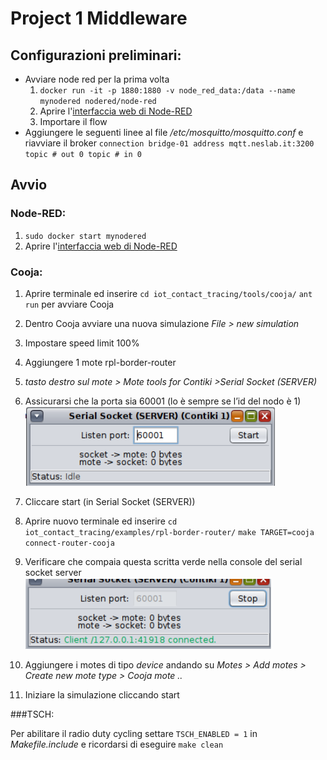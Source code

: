 Project 1 Middleware
============================

## Configurazioni preliminari:
- Avviare node red per la prima volta
    1. `docker run -it -p 1880:1880 -v node_red_data:/data --name mynodered nodered/node-red`
    2. Aprire l'[interfaccia web di Node-RED](http://127.0.0.1:1880/)
    3. Importare il flow
- Aggiungere le seguenti linee al file */etc/mosquitto/mosquitto.conf* e riavviare il broker
`
    connection bridge-01
    address mqtt.neslab.it:3200
    topic # out 0
    topic # in 0
`
## Avvio
### Node-RED:

1. `sudo docker start mynodered`
2. Aprire l'[interfaccia web di Node-RED](http://127.0.0.1:1880/)

### Cooja:

1. Aprire terminale ed inserire 
`cd iot_contact_tracing/tools/cooja/`
`ant run`
per avviare Cooja
2. Dentro Cooja avviare una nuova simulazione
*File > new simulation*
3. Impostare speed limit 100%
4. Aggiungere 1 mote rpl-border-router
5. *tasto destro sul mote > Mote tools for Contiki >Serial Socket (SERVER)*

6. Assicurarsi che la porta sia 60001 (lo è sempre se l’id del nodo è 1)<br/>
![Alt text](imgs/1.png?raw=true "1")
8. Cliccare start (in Serial Socket (SERVER))
9. Aprire nuovo terminale ed inserire
`cd iot_contact_tracing/examples/rpl-border-router/`
`make TARGET=cooja connect-router-cooja`

9. Verificare che compaia questa scritta verde nella console del serial socket server<br/>
![Alt text](imgs/2.png?raw=true "2")
11. Aggiungere i motes di tipo  *device* andando su *Motes > Add motes > Create new mote type > Cooja mote ..*
12. Iniziare la simulazione cliccando start

###TSCH:

Per abilitare il radio duty cycling settare `TSCH_ENABLED = 1` in *Makefile.include* e ricordarsi di eseguire `make clean`
